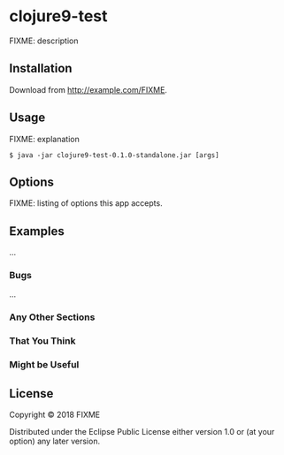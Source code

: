# clojure9-test

FIXME: description

## Installation

Download from http://example.com/FIXME.

## Usage

FIXME: explanation

    $ java -jar clojure9-test-0.1.0-standalone.jar [args]

## Options

FIXME: listing of options this app accepts.

## Examples

...

### Bugs

...

### Any Other Sections
### That You Think
### Might be Useful

## License

Copyright © 2018 FIXME

Distributed under the Eclipse Public License either version 1.0 or (at
your option) any later version.
